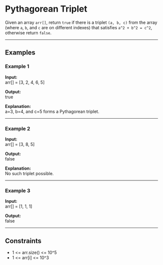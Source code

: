 # Pythagorean Triplet

Given an array `arr[]`, return `true` if there is a triplet `(a, b, c)` from the array (where `a`, `b`, and `c` are on different indexes) that satisfies `a^2 + b^2 = c^2`, otherwise return `false`.

---

## Examples

### Example 1

**Input:**  
arr[] = [3, 2, 4, 6, 5]

**Output:**  
true

**Explanation:**  
a=3, b=4, and c=5 forms a Pythagorean triplet.

---

### Example 2

**Input:**  
arr[] = [3, 8, 5]

**Output:**  
false

**Explanation:**  
No such triplet possible.

---

### Example 3

**Input:**  
arr[] = [1, 1, 1]

**Output:**  
false

---

## Constraints

- 1 <= arr.size() <= 10^5
- 1 <= arr[i] <= 10^3
